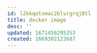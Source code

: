 ```yaml
---
id: l2kkqotxmac2blvrgrqj8tl
title: docker image
desc: ''
updated: 1671456295353
created: 1669302122687
---
```

